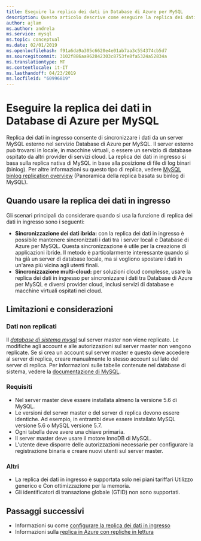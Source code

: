 ```yaml
---
title: Eseguire la replica dei dati in Database di Azure per MySQL
description: Questo articolo descrive come eseguire la replica dei dati in ingresso in Database di Azure per MySQL.
author: ajlam
ms.author: andrela
ms.service: mysql
ms.topic: conceptual
ms.date: 02/01/2019
ms.openlocfilehash: f91a6da9a305c6620e4e01ab7aa3c554374cb5d7
ms.sourcegitcommit: 3102f886aa962842303c8753fe8fa5324a52834a
ms.translationtype: MT
ms.contentlocale: it-IT
ms.lasthandoff: 04/23/2019
ms.locfileid: "60996819"
---
```

# <a name="replicate-data-into-azure-database-for-mysql"></a>Eseguire la replica dei dati in Database di Azure per MySQL

Replica dei dati in ingresso consente di sincronizzare i dati da un server MySQL esterno nel servizio Database di Azure per MySQL. Il server esterno può trovarsi in locale, in macchine virtuali, o essere un servizio di database ospitato da altri provider di servizi cloud. La replica dei dati in ingresso si basa sulla replica nativa di MySQL in base alla posizione di file di log binari (binlog). Per altre informazioni su questo tipo di replica, vedere [MySQL binlog replication overview](https://dev.mysql.com/doc/refman/5.7/en/binlog-replication-configuration-overview.html) (Panoramica della replica basata su binlog di MySQL). 

## <a name="when-to-use-data-in-replication"></a>Quando usare la replica dei dati in ingresso
Gli scenari principali da considerare quando si usa la funzione di replica dei dati in ingresso sono i seguenti:

- **Sincronizzazione dei dati ibrida:** con la replica dei dati in ingresso è possibile mantenere sincronizzati i dati tra i server locali e Database di Azure per MySQL. Questa sincronizzazione è utile per la creazione di applicazioni ibride. Il metodo è particolarmente interessante quando si ha già un server di database locale, ma si vogliono spostare i dati in un'area più vicina agli utenti finali.
- **Sincronizzazione multi-cloud:** per soluzioni cloud complesse, usare la replica dei dati in ingresso per sincronizzare i dati tra Database di Azure per MySQL e diversi provider cloud, inclusi servizi di database e macchine virtuali ospitati nei cloud.

## <a name="limitations-and-considerations"></a>Limitazioni e considerazioni

### <a name="data-not-replicated"></a>Dati non replicati
Il [*database di sistema mysql*](https://dev.mysql.com/doc/refman/5.7/en/system-database.html) sul server master non viene replicato. Le modifiche agli account e alle autorizzazioni sul server master non vengono replicate. Se si crea un account sul server master e questo deve accedere al server di replica, creare manualmente lo stesso account sul lato del server di replica. Per informazioni sulle tabelle contenute nel database di sistema, vedere la [documentazione di MySQL](https://dev.mysql.com/doc/refman/5.7/en/system-database.html).

### <a name="requirements"></a>Requisiti
- Nel server master deve essere installata almeno la versione 5.6 di MySQL. 
- Le versioni del server master e del server di replica devono essere identiche. Ad esempio, in entrambi deve essere installato MySQL versione 5.6 o MySQL versione 5.7.
- Ogni tabella deve avere una chiave primaria.
- Il server master deve usare il motore InnoDB di MySQL.
- L'utente deve disporre delle autorizzazioni necessarie per configurare la registrazione binaria e creare nuovi utenti sul server master.

### <a name="other"></a>Altri
- La replica dei dati in ingresso è supportata solo nei piani tariffari Utilizzo generico e Con ottimizzazione per la memoria.
- Gli identificatori di transazione globale (GTID) non sono supportati.

## <a name="next-steps"></a>Passaggi successivi
- Informazioni su come [configurare la replica dei dati in ingresso](howto-data-in-replication.md)
- Informazioni sulla [replica in Azure con repliche in lettura](concepts-read-replicas.md)
